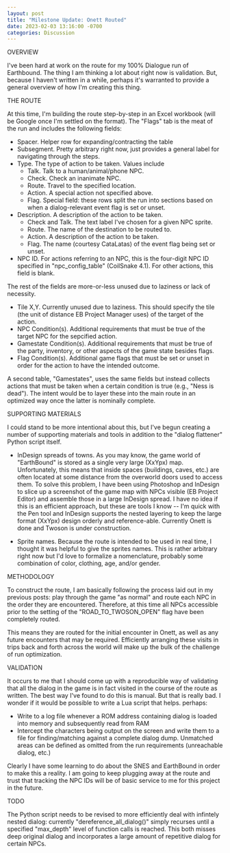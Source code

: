 ```yaml
---
layout: post
title: "Milestone Update: Onett Routed"
date: 2023-02-03 13:16:00 -0700
categories: Discussion
---
```

OVERVIEW

I've been hard at work on the route for my 100% Dialogue run of Earthbound. The thing I am thinking a lot about right now is validation. But, because I haven't written in a while, perhaps it's warranted to provide a general overview of how I'm creating this thing.

THE ROUTE

At this time, I'm building the route step-by-step in an Excel workbook (will be Google once I'm settled on the format).  The "Flags" tab is the meat of the run and includes the following fields:

* Spacer. Helper row for expanding/contracting the table
* Subsegment. Pretty arbitrary right now, just provides a general label for navigating through the steps.
* Type. The type of action to be taken. Values include
  * Talk. Talk to a human/animal/phone NPC.
  * Check. Check an inanimate NPC.
  * Route. Travel to the specified location.
  * Action. A special action not specified above.
  * Flag. Special field: these rows split the run into sections based on when a dialog-relevant event flag is set or unset.
* Description. A description of the action to be taken.
  * Check and Talk. The text label I've chosen for a given NPC sprite.
  * Route. The name of the destination to be routed to.
  * Action. A description of the action to be taken.
  * Flag. The name (courtesy CataLatas) of the event flag being set or unset.
* NPC ID. For actions referring to an NPC, this is the four-digit NPC ID specified in "npc_config_table" (CoilSnake 4.1). For other actions, this field is blank.

The rest of the fields are more-or-less unused due to laziness or lack of necessity.

* Tile X,Y. Currently unused due to laziness. This should specify the tile (the unit of distance EB Project Manager uses) of the target of the action.
* NPC Condition(s). Additional requirements that must be true of the target NPC for the sepcified action.
* Gamestate Condition(s). Additional requirements that must be true of the party, inventory, or other aspects of the game state besides flags.
* Flag Condition(s). Additional game flags that must be set or unset in order for the action to have the intended outcome.

A second table, "Gamestates", uses the same fields but instead collects actions that must be taken when a certain condition is true (e.g., "Ness is dead"). The intent would be to layer these into the main route in an optimized way once the latter is nominally complete.

SUPPORTING MATERIALS

I could stand to be more intentional about this, but I've begun creating a number of supporting materials and tools in addition to the "dialog flattener" Python script itself.

* InDesign spreads of towns. As you may know, the game world of "EarthBound" is stored as a single very large (XxYpx) map. Unfortunately, this means that inside spaces (buildings, caves, etc.) are often located at some distance from the overworld doors used to access them. To solve this problem, I have been using Photoshop and InDesign to slice up a screenshot of the game map with NPCs visible (EB Project Editor) and assemble those in a large InDesign spread. I have no idea if this is an efficient approach, but these are tools I know -- I'm quick with the Pen tool and InDesign supports the nested layering to keep the large format (XxYpx) design orderly and reference-able. Currently Onett is done and Twoson is under construction.

* Sprite names. Because the route is intended to be used in real time, I thought it was helpful to give the sprites names. This is rather arbitrary right now but I'd love to formalize a nomenclature, probably some combination of color, clothing, age, and/or gender.

METHODOLOGY

To construct the route, I am basically following the process laid out in my previous posts: play through the game "as normal" and route each NPC in the order they are encountered. Therefore, at this time all NPCs accessible prior to the setting of the "ROAD_TO_TWOSON_OPEN" flag have been completely routed.

This means they are routed for the initial encounter in Onett, as well as any future encounters that may be required. Efficiently arranging these visits in trips back and forth across the world will make up the bulk of the challenge of run optimization.

VALIDATION

It occurs to me that I should come up with a reproducible way of validating that all the dialog in the game is in fact visited in the course of the route as written. The best way I've found to do this is manual. But that is really bad. I wonder if it would be possible to write a Lua script that helps. perhaps:

* Write to a log file whenever a ROM address containing dialog is loaded into memory and subsequently read from RAM
* Intercept the characters being output on the screen and write them to a file for finding/matching against a complete dialog dump. Unmatched areas can be defined as omitted from the run requirements (unreachable dialog, etc.)

Clearly I have some learning to do about the SNES and EarthBound in order to make this a reality. I am going to keep plugging away at the route and trust that tracking the NPC IDs will be of basic service to me for this project in the future.

TODO

The Python script needs to be revised to more efficiently deal with infintely nested dialog: currently "dereference_all_dialog()" simply recurses until a specified "max_depth" level of function calls is reached. This both misses deep original dialog and incorporates a large amount of repetitive dialog for certain NPCs.



